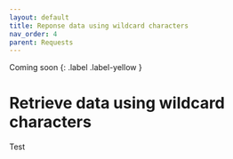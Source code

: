 ```yaml
---
layout: default
title: Reponse data using wildcard characters
nav_order: 4
parent: Requests
---
```

Coming soon
{: .label .label-yellow }

# Retrieve data using wildcard characters
Test